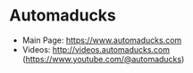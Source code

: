 # Automaducks

* Main Page: <https://www.automaducks.com>
* Videos: <http://videos.automaducks.com> (<https://www.youtube.com/@automaducks>)
